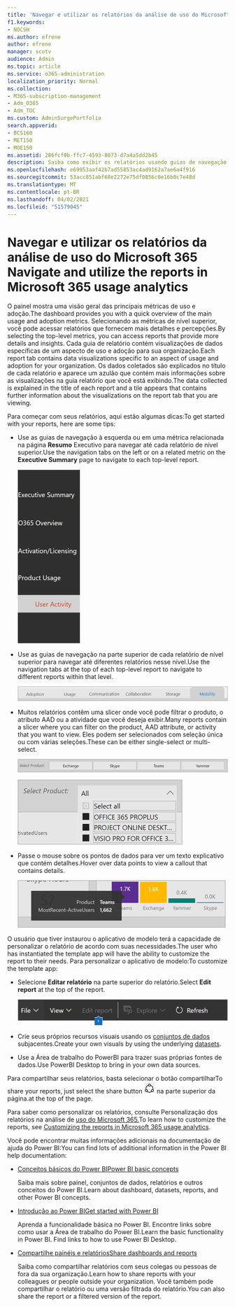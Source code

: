 ```yaml
---
title: 'Navegar e utilizar os relatórios da análise de uso do Microsoft 365 '
f1.keywords:
- NOCSH
ms.author: efrene
author: efrene
manager: scotv
audience: Admin
ms.topic: article
ms.service: o365-administration
localization_priority: Normal
ms.collection:
- M365-subscription-management
- Adm_O365
- Adm_TOC
ms.custom: AdminSurgePortfolio
search.appverid:
- BCS160
- MET150
- MOE150
ms.assetid: 286fcf0b-ffc7-4593-8073-d7a4a5dd2b45
description: Saiba como exibir os relatórios usando guias de navegação e filtros.
ms.openlocfilehash: e69953aaf42b7ad55853ac4ad9162a7ae6a4f916
ms.sourcegitcommit: 53acc851abf68e2272e75df0856c0e16b0c7e48d
ms.translationtype: MT
ms.contentlocale: pt-BR
ms.lasthandoff: 04/02/2021
ms.locfileid: "51579045"
---
```

# <a name="navigate-and-utilize-the-reports-in-microsoft-365-usage-analytics"></a><span data-ttu-id="bc59b-103">Navegar e utilizar os relatórios da análise de uso do Microsoft 365 </span><span class="sxs-lookup"><span data-stu-id="bc59b-103">Navigate and utilize the reports in Microsoft 365 usage analytics</span></span>

<span data-ttu-id="bc59b-104">O painel mostra uma visão geral das principais métricas de uso e adoção.</span><span class="sxs-lookup"><span data-stu-id="bc59b-104">The dashboard provides you with a quick overview of the main usage and adoption metrics.</span></span> <span data-ttu-id="bc59b-105">Selecionando as métricas de nível superior, você pode acessar relatórios que fornecem mais detalhes e percepções.</span><span class="sxs-lookup"><span data-stu-id="bc59b-105">By selecting the top-level metrics, you can access reports that provide more details and insights.</span></span> <span data-ttu-id="bc59b-106">Cada guia de relatório contém visualizações de dados específicas de um aspecto de uso e adoção para sua organização.</span><span class="sxs-lookup"><span data-stu-id="bc59b-106">Each report tab contains data visualizations specific to an aspect of usage and adoption for your organization.</span></span> <span data-ttu-id="bc59b-107">Os dados coletados são explicados no título de cada relatório e aparece um azulão que contém mais informações sobre as visualizações na guia relatório que você está exibindo.</span><span class="sxs-lookup"><span data-stu-id="bc59b-107">The data collected is explained in the title of each report and a tile appears that contains further information about the visualizations on the report tab that you are viewing.</span></span>

<span data-ttu-id="bc59b-108">Para começar com seus relatórios, aqui estão algumas dicas:</span><span class="sxs-lookup"><span data-stu-id="bc59b-108">To get started with your reports, here are some tips:</span></span>

- <span data-ttu-id="bc59b-109">Use as guias de navegação à esquerda ou em uma métrica relacionada na página **Resumo** Executivo para navegar até cada relatório de nível superior.</span><span class="sxs-lookup"><span data-stu-id="bc59b-109">Use the navigation tabs on the left or on a related metric on the **Executive Summary** page to navigate to each top-level report.</span></span>

    ![Mostra as guias de navegação à esquerda](../../media/navigate-usage-analytics1.png)

- <span data-ttu-id="bc59b-111">Use as guias de navegação na parte superior de cada relatório de nível superior para navegar até diferentes relatórios nesse nível.</span><span class="sxs-lookup"><span data-stu-id="bc59b-111">Use the navigation tabs at the top of each top-level report to navigate to different reports within that level.</span></span>

    ![Mostra as guias de navegação na parte superior de cada relatório](../../media/navigate-usage-analytics2.png)

- <span data-ttu-id="bc59b-113">Muitos relatórios contêm uma slicer onde você pode filtrar o produto, o atributo AAD ou a atividade que você deseja exibir.</span><span class="sxs-lookup"><span data-stu-id="bc59b-113">Many reports contain a slicer where you can filter on the product, AAD attribute, or activity that you want to view.</span></span> <span data-ttu-id="bc59b-114">Eles podem ser selecionados com seleção única ou com várias seleções.</span><span class="sxs-lookup"><span data-stu-id="bc59b-114">These can be either single-select or multi-select.</span></span>

    ![Mostra uma slicer](../../media/navigate-usage-analytics3.png)

    ![Mostra uma slicer](../../media/navigate-usage-analytics4.png)


- <span data-ttu-id="bc59b-117">Passe o mouse sobre os pontos de dados para ver um texto explicativo que contém detalhes.</span><span class="sxs-lookup"><span data-stu-id="bc59b-117">Hover over data points to view a callout that contains details.</span></span>

    ![Mostra exemplo de foco](../../media/navigate-usage-analytics6.png)

<span data-ttu-id="bc59b-119">O usuário que tiver instaurou o aplicativo de modelo terá a capacidade de personalizar o relatório de acordo com suas necessidades.</span><span class="sxs-lookup"><span data-stu-id="bc59b-119">The user who has instantiated the template app will have the ability to customize the report to their needs.</span></span> <span data-ttu-id="bc59b-120">Para personalizar o aplicativo de modelo:</span><span class="sxs-lookup"><span data-stu-id="bc59b-120">To customize the template app:</span></span>

- <span data-ttu-id="bc59b-121">Selecione **Editar relatório** na parte superior do relatório.</span><span class="sxs-lookup"><span data-stu-id="bc59b-121">Select **Edit report** at the top of the report.</span></span>

    ![Mostra Editar relatório](../../media/navigate-usage-analytics7.png)


- <span data-ttu-id="bc59b-123">Crie seus próprios recursos visuais usando os [conjuntos de dados](usage-analytics-data-model.md) subjacentes.</span><span class="sxs-lookup"><span data-stu-id="bc59b-123">Create your own visuals by using the underlying [datasets](usage-analytics-data-model.md).</span></span>

- <span data-ttu-id="bc59b-124">Use a Área de trabalho do PowerBI para trazer suas próprias fontes de dados.</span><span class="sxs-lookup"><span data-stu-id="bc59b-124">Use PowerBI Desktop to bring in your own data sources.</span></span>

<span data-ttu-id="bc59b-125">Para compartilhar seus relatórios, basta selecionar o botão compartilhar</span><span class="sxs-lookup"><span data-stu-id="bc59b-125">To share your reports, just select the share button</span></span> ![Power BI Share icon](../../media/dbb0569d-2013-4f9d-ab9d-d01b09631b92.png) <span data-ttu-id="bc59b-127">na parte superior da página.</span><span class="sxs-lookup"><span data-stu-id="bc59b-127">at the top of the page.</span></span>

<span data-ttu-id="bc59b-128">Para saber como personalizar os relatórios, consulte Personalização dos relatórios na análise de [uso do Microsoft 365.](customize-reports.md)</span><span class="sxs-lookup"><span data-stu-id="bc59b-128">To learn how to customize the reports, see [Customizing the reports in Microsoft 365 usage analytics](customize-reports.md).</span></span>

<span data-ttu-id="bc59b-129">Você pode encontrar muitas informações adicionais na documentação de ajuda do Power BI:</span><span class="sxs-lookup"><span data-stu-id="bc59b-129">You can find lots of additional information in the Power BI help documentation:</span></span>

- [<span data-ttu-id="bc59b-130">Conceitos básicos do Power BI</span><span class="sxs-lookup"><span data-stu-id="bc59b-130">Power BI basic concepts</span></span>](/power-bi/service-basic-concepts)

    <span data-ttu-id="bc59b-131">Saiba mais sobre painel, conjuntos de dados, relatórios e outros conceitos do Power BI.</span><span class="sxs-lookup"><span data-stu-id="bc59b-131">Learn about dashboard, datasets, reports, and other Power BI concepts.</span></span>

- [<span data-ttu-id="bc59b-132">Introdução ao Power BI</span><span class="sxs-lookup"><span data-stu-id="bc59b-132">Get started with Power BI</span></span>](/power-bi/service-get-started?wt.mc_id=O365_Reports_PBI_contentpack)

    <span data-ttu-id="bc59b-p104">Aprenda a funcionalidade básica no Power BI. Encontre links sobre como usar a Área de trabalho do Power BI.</span><span class="sxs-lookup"><span data-stu-id="bc59b-p104">Learn the basic functionality in Power BI. Find links to how to use Power BI Desktop.</span></span>

- [<span data-ttu-id="bc59b-135">Compartilhe painéis e relatórios</span><span class="sxs-lookup"><span data-stu-id="bc59b-135">Share dashboards and reports</span></span>](/power-bi/service-share-dashboards)

    <span data-ttu-id="bc59b-136">Saiba como compartilhar relatórios com seus colegas ou pessoas de fora da sua organização.</span><span class="sxs-lookup"><span data-stu-id="bc59b-136">Learn how to share reports with your colleagues or people outside your organization.</span></span> <span data-ttu-id="bc59b-137">Você também pode compartilhar o relatório ou uma versão filtrada do relatório.</span><span class="sxs-lookup"><span data-stu-id="bc59b-137">You can also share the report or a filtered version of the report.</span></span>